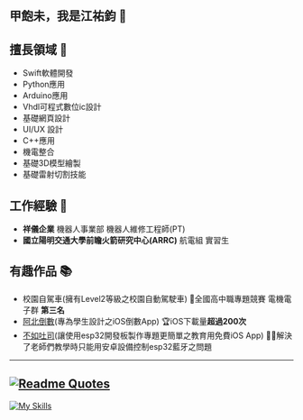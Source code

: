 ## 甲飽未，我是江祐鈞 👋

## 擅長領域 💪
- Swift軟體開發
- Python應用
- Arduino應用
- Vhdl可程式數位ic設計
- 基礎網頁設計
- UI/UX 設計
- C++應用
- 機電整合
- 基礎3D模型繪製
- 基礎雷射切割技能
## 工作經驗 💼
- **祥儀企業** 機器人事業部 機器人維修工程師(PT)
- **國立陽明交通大學前瞻火箭研究中心(ARRC)** 航電組 實習生
## 有趣作品 📚
- 校園自駕車(擁有Level2等級之校園自動駕駛車) 🥉全國高中職專題競賽 電機電子群 **第三名**
- <a href="https://apps.apple.com/tw/app/%E9%98%BF%E5%8C%97%E5%80%92%E6%95%B8/id6473833139" target="_blank">阿北倒數</a>(專為學生設計之iOS倒數App) 🏆iOS下載量**超過200次**
- <a href="https://apps.apple.com/tw/app/%E4%B8%8D%E5%A6%82%E5%90%90%E5%8F%B8/id6502551318" target="_blank">不如吐司</a>(讓使用esp32開發板製作專題更簡單之教育用免費iOS App) 👨‍🏫解決了老師們教學時只能用安卓設備控制esp32藍牙之問題
---
[![Readme Quotes](https://quotes-github-readme.vercel.app/api?type=horizontal&theme=dark&quote=Oneday%20Or%20Dayone&author=Me%20saw%20it%20on%20IG)](https://github.com/piyushsuthar/github-readme-quotes)
---
[![My Skills](https://skillicons.dev/icons?i=apple,swift,arduino,py,qt,figma,vscode,github,flask,gcp,raspberrypi,cpp&theme=light)](https://skillicons.dev)
